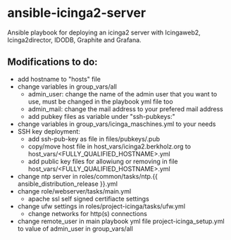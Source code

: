 # ansible-icinga2-server
Ansible playbook for deploying an icinga2 server with Icingaweb2, Icinga2director, IDODB, Graphite and Grafana.

## Modifications to do:
* add hostname to "hosts" file
* change variables in group_vars/all
  - admin_user: change the name of the admin user that you want to use, must be changed in the playbook yml file too
  - admin_mail: change the mail address to your prefered mail address
  - add pubkey files as variable under "ssh-pubkeys:" 
* change variables in group_vars/icinga_maschines.yml to your needs
* SSH key deployment:
  - add ssh-pub-key as file in files/pubkeys/<USERNAME>.pub
  - copy/move host file in host_vars/icinga2.berkholz.org to host_vars/<FULLY_QUALIFIED_HOSTNAME>.yml 
  - add public key files for allowiung or removing in file host_vars/<FULLY_QUALIFIED_HOSTNAME>.yml 
* change ntp server in roles/common/tasks/ntp.{{ ansible_distribution_release }}.yml
* change role/webserver/tasks/main.yml
  - apache ssl self signed certifiacte settings
* change ufw settings in roles/project-icinga/tasks/ufw.yml
  - change networks for http(s) connections
* change remote_user in main playbook yml file project-icinga_setup.yml to value of admin_user in group_vars/all 

